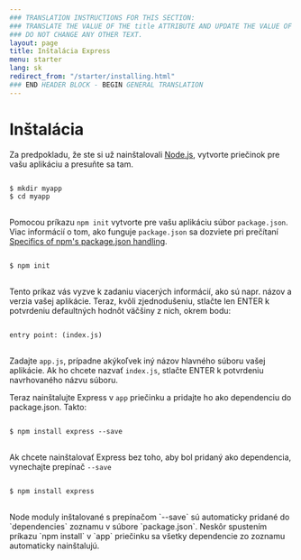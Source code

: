```yaml
---
### TRANSLATION INSTRUCTIONS FOR THIS SECTION:
### TRANSLATE THE VALUE OF THE title ATTRIBUTE AND UPDATE THE VALUE OF THE lang ATTRIBUTE.
### DO NOT CHANGE ANY OTHER TEXT.
layout: page
title: Inštalácia Express
menu: starter
lang: sk
redirect_from: "/starter/installing.html"
### END HEADER BLOCK - BEGIN GENERAL TRANSLATION
---
```


# Inštalácia

Za predpokladu, že ste si už nainštalovali [Node.js](https://nodejs.org/), vytvorte priečinok pre vašu aplikáciu a presuňte sa tam.

<pre>
<code class="language-sh" translate="no">
$ mkdir myapp
$ cd myapp
</code>
</pre>

Pomocou príkazu `npm init` vytvorte pre vašu aplikáciu súbor `package.json`.
Viac informácií o tom, ako funguje `package.json` sa dozviete pri prečítaní [Specifics of npm's package.json handling](https://docs.npmjs.com/files/package.json).

<pre>
<code class="language-sh" translate="no">
$ npm init
</code>
</pre>

Tento príkaz vás vyzve k zadaniu viacerých informácií, ako sú napr. názov a verzia vašej aplikácie.
Teraz, kvôli zjednodušeniu, stlačte len ENTER k potvrdeniu defaultných hodnôt väčšiny z nich, okrem bodu:

<pre>
<code class="language-sh" translate="no">
entry point: (index.js)
</code>
</pre>

Zadajte `app.js`, prípadne akýkoľvek iný názov hlavného súboru vašej aplikácie. Ak ho chcete nazvať `index.js`, stlačte ENTER k potvrdeniu navrhovaného názvu súboru.

Teraz nainštalujte Express v `app` priečinku a pridajte ho ako dependenciu do package.json. Takto:

<pre>
<code class="language-sh" translate="no">
$ npm install express --save
</code>
</pre>

Ak chcete nainštalovať Express bez toho, aby bol pridaný ako dependencia, vynechajte prepínač `--save`

<pre>
<code class="language-sh" translate="no">
$ npm install express
</code>
</pre>

<div class="doc-box doc-info" markdown="1">
Node moduly inštalované s prepínačom `--save` sú automaticky pridané do `dependencies` zoznamu v súbore `package.json`.
Neskôr spustením príkazu `npm install` v `app` priečinku sa všetky dependencie zo zoznamu automaticky nainštalujú.
</div>
